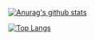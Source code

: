[![Anurag's github stats](https://github-readme-stats.vercel.app/api?username=yjhmelody&show_icons=true&theme=merko&title_color=blue)](https://github.com/anuraghazra/github-readme-stats)

[![Top Langs](https://github-readme-stats.vercel.app/api/top-langs/?username=yjhmelody&hide=html)](https://github.com/anuraghazra/github-readme-stats)
